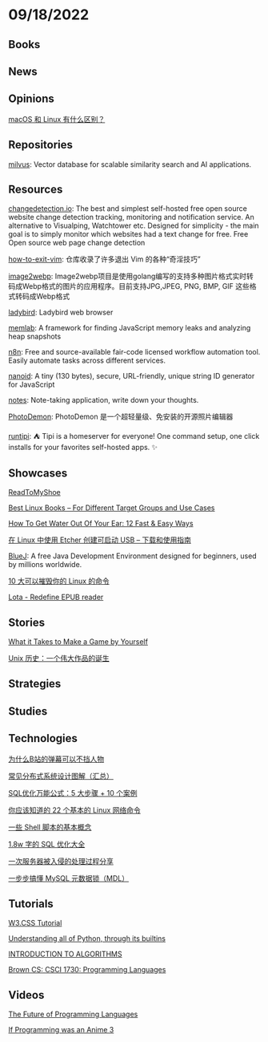 # 09/18/2022

## Books

## News

## Opinions
[macOS 和 Linux 有什么区别？](https://linux.cn/article-15010-1.html)

## Repositories
[milvus](https://github.com/milvus-io/milvus): Vector database for scalable similarity search and AI applications.

## Resources
[changedetection.io](https://github.com/dgtlmoon/changedetection.io): The best and simplest self-hosted free open source website change detection tracking, monitoring and notification service. An alternative to Visualping, Watchtower etc. Designed for simplicity - the main goal is to simply monitor which websites had a text change for free. Free Open source web page change detection

[how-to-exit-vim](https://gitee.com/mirrors/how-to-exit-vim): 仓库收录了许多退出 Vim 的各种“奇淫技巧”

[image2webp](https://gitee.com/osgochina/image2webp): Image2webp项目是使用golang编写的支持多种图片格式实时转码成Webp格式的图片的应用程序。目前支持JPG,JPEG, PNG, BMP, GIF 这些格式转码成Webp格式

[ladybird](https://github.com/SerenityOS/ladybird): Ladybird web browser

[memlab](https://github.com/facebookincubator/memlab): A framework for finding JavaScript memory leaks and analyzing heap snapshots

[n8n](https://github.com/n8n-io/n8n): Free and source-available fair-code licensed workflow automation tool. Easily automate tasks across different services.

[nanoid](https://github.com/ai/nanoid): A tiny (130 bytes), secure, URL-friendly, unique string ID generator for JavaScript

[notes](https://github.com/nuttyartist/notes): Note-taking application, write down your thoughts.

[PhotoDemon](https://gitee.com/mirrors/PhotoDemon): PhotoDemon 是一个超轻量级、免安装的开源照片编辑器

[runtipi](https://github.com/meienberger/runtipi): ⛺️ Tipi is a homeserver for everyone! One command setup, one click installs for your favorites self-hosted apps. ✨

## Showcases
[ReadToMyShoe](https://beta.readtomyshoe.com/)

[Best Linux Books – For Different Target Groups and Use Cases](https://linuxstans.com/linux-books/)

[How To Get Water Out Of Your Ear: 12 Fast & Easy Ways](https://matrismart.com/how-to-get-water-out-of-your-ear-12-fast-easy-ways/)

[在 Linux 中使用 Etcher 创建可启动 USB – 下载和使用指南](https://linux.cn/article-15020-1.html)

[BlueJ](https://www.bluej.org/index.html): A free Java Development Environment designed for beginners, used by millions worldwide.

[10 大可以摧毁你的 Linux 的命令](https://linux.cn/article-15022-1.html)

[Lota - Redefine EPUB reader](https://www.lotareader.com/)

## Stories
[What it Takes to Make a Game by Yourself](https://dillonshook.com/what-it-takes-to-make-a-game-by-yourself/)

[Unix 历史：一个伟大作品的诞生](https://linux.cn/article-15024-1.html)

## Strategies

## Studies

## Technologies
[为什么B站的弹幕可以不挡人物](https://juejin.cn/post/7141012605535010823)

[常见分布式系统设计图解（汇总）](https://www.raychase.net/6364?hmsr=toutiao.io&utm_campaign=toutiao.io&utm_medium=toutiao.io&utm_source=toutiao.io)

[SQL优化万能公式：5 大步骤 + 10 个案例](https://mp.weixin.qq.com/s/xTE6nKc1KrucN6wvBpAYWA)

[你应该知道的 22 个基本的 Linux 网络命令](https://linux.cn/article-15013-1.html)

[一些 Shell 脚本的基本概念](https://linux.cn/article-15012-1.html)

[1.8w 字的 SQL 优化大全](https://mp.weixin.qq.com/s/SklaldVyLMEwa-q_F9jRSg)

[一次服务器被入侵的处理过程分享](https://juejin.cn/post/7143427452725886984)

[一步步搞懂 MySQL 元数据锁（MDL）](https://my.oschina.net/u/4090830/blog/5578249)

## Tutorials
[W3.CSS Tutorial](https://www.w3schools.com/w3css/default.asp)

[Understanding all of Python, through its builtins](https://sadh.life/post/builtins/)

[INTRODUCTION TO ALGORITHMS](https://ocw.mit.edu/courses/6-006-introduction-to-algorithms-spring-2020/)

[Brown CS: CSCI 1730: Programming Languages](https://cs.brown.edu/courses/csci1730/2012/)

## Videos
[The Future of Programming Languages](https://www.youtube.com/watch?v=oMpqj_nMsg0)

[If Programming was an Anime 3](https://www.youtube.com/watch?v=DlKl8me4Npw)
